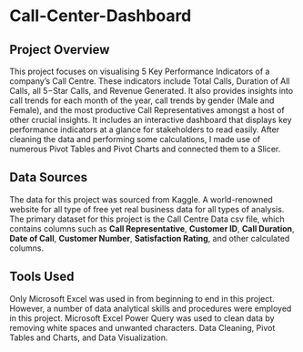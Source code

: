 # Call-Center-Dashboard

## Project Overview
This project focuses on visualising 5 Key Performance Indicators of a company’s Call Centre. These indicators include Total Calls, Duration of All Calls, all 5−Star Calls, and Revenue Generated. It also provides insights into call trends for each month of the year, call trends by gender (Male and Female), and the most productive Call Representatives amongst a host of other crucial insights. It includes an interactive dashboard that displays key performance indicators at a glance for stakeholders to read easily. After cleaning the data and performing some calculations, I made use of numerous Pivot Tables and Pivot Charts and connected them to a Slicer.
## Data Sources
The data for this project was sourced from Kaggle. A world-renowned website for all type of free yet real business data for all types of analysis. The primary dataset for this project is the Call Centre Data csv file, which contains columns such as **Call Representative**, **Customer ID**, **Call Duration**, **Date of Call**, **Customer Number**, **Satisfaction Rating**, and other calculated columns.
## Tools Used
Only Microsoft Excel was used in from beginning to end in this project. However, a number of data analytical skills and procedures were employed in this project. Microsoft Excel Power Query was used to clean data by removing white spaces and unwanted characters.   Data Cleaning, Pivot Tables and Charts, and Data Visualization.
